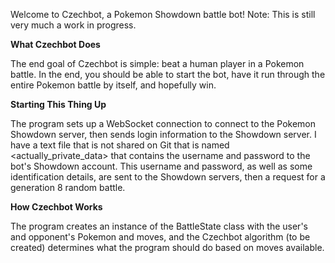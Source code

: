 Welcome to Czechbot, a Pokemon Showdown battle bot! Note: This is still very much a work in progress.

**What Czechbot Does**

The end goal of Czechbot is simple: beat a human player in a Pokemon battle. In the end, you should be able to start the 
bot, have it run through the entire Pokemon battle by itself, and hopefully win.

**Starting This Thing Up**

The program sets up a WebSocket connection to connect to the Pokemon Showdown server, then sends login information to
the Showdown server. I have a text file that is not shared on Git that is named <actually_private_data> that contains the
username and password to the bot's Showdown account. This username and password, as well as some identification details,
are sent to the Showdown servers, then a request for a generation 8 random battle. 

**How Czechbot Works**

The program creates an instance of the BattleState class with the user's and opponent's Pokemon and moves, and the Czechbot
algorithm (to be created) determines what the program should do based on moves available.